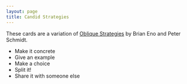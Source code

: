 ```yaml
---
layout: page
title: Candid Strategies
---
```

These cards are a variation of [Oblique
Strategies](https://en.wikipedia.org/wiki/Oblique_Strategies) by Brian Eno and
Peter Schmidt.

* Make it concrete
* Give an example
* Make a choice
* Split it!
* Share it with someone else
